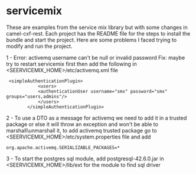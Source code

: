 # servicemix

These are examples from the service mix library but with some changes in camel-cxf-rest.
Each project has the README file for the steps to install the bundle and start the project.
Here are some problems I faced trying to modify and run the project.

1 - Error: activemq username can't be null or invalid password 
    Fix: maybe try to restart servicemix first then add the following in <SEERVICEMIX_HOME>/etc/activemq.xml file 
    
     <simpleAuthenticationPlugin> 
				<users>
				<authenticationUser username="smx" password="smx" groups="users,admins"/>
				</users>
			</simpleAuthenticationPlugin>

2 - To use a DTO as a message for activemq we need to add it in a trusted package or else it will throw an exception and won't be able to marshall\unmarshall it, to add activemq trusted package go to <SEERVICEMIX_HOME>/etc/system.properties file and add 

    org.apache.activemq.SERIALIZABLE_PACKAGES=*

3 - To start the postgres sql module, add postgresql-42.6.0.jar in <SEERVICEMIX_HOME>/lib/ext for the module to find sql driver
